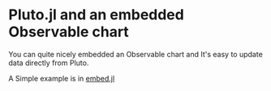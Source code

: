 # Pluto.jl and an embedded Observable chart
You can quite nicely embedded an Observable chart and It's easy to update data directly from Pluto.

A Simple example is in [embed.jl](./embed.jl)
